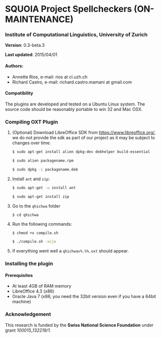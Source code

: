 SQUOIA Project Spellcheckers (ON-MAINTENANCE)
============================

### Institute of Computational Linguistics, University of Zurich

**Version**: 0.3-beta.3

**Last updated**: 2015/04/01

#### Authors: 
  * Annette Rios, e-mail: rios at cl.uzh.ch 
  * Richard Castro, e-mail: richard.castro.mamani at gmail.com

#### Compatibility

The plugins are developed and tested on a Ubuntu Linux system.
The source code should be reasonably portable to win 32 and Mac OSX.

### Compiling OXT Plugin 

1. (Optional) Download LibreOffice SDK from https://www.libreoffice.org/, we do not provide the sdk as part of our project as it may be subject to changes over time.

    ```bash
    $ sudo apt-get install alien dpkg-dev debhelper build-essential

    $ sudo alien packagename.rpm

    $ sudo dpkg -i packagename.deb
    ```

2. Install `ant` and `zip`:

    ```bash
    $ sudo apt-get -u install ant

    $ sudo apt-get install zip
    ```

3. Go to the `qhichwa` folder

    `$ cd qhichwa`

4. Run the following commands:

    ```bash
    $ chmod +x compile.sh

    $ ./compile.sh -xcjo
    ```

5. If everything went well a `qhichwav%.%%.oxt` should appear.

### Installing the plugin

#### Prerequisites

  * At least 4GB of RAM memory
  * LibreOffice 4.3 (x86)
  * Oracle Java 7 (x86, you need the 32bit version even if you have a 64bit machine)

### Acknowledgement

This research is funded by the **Swiss National Science Foundation** under grant *100015_132219/1*.
